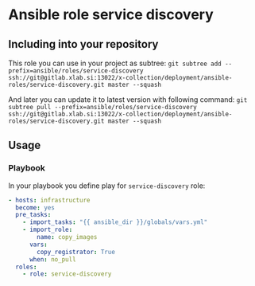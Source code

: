 # Ansible role service discovery

## Including into your repository
This role you can use in your project as subtree:
`git subtree add --prefix=ansible/roles/service-discovery ssh://git@gitlab.xlab.si:13022/x-collection/deployment/ansible-roles/service-discovery.git master --squash`

And later you can update it to latest version with following command:
`git subtree pull --prefix=ansible/roles/service-discovery ssh://git@gitlab.xlab.si:13022/x-collection/deployment/ansible-roles/service-discovery.git master --squash`


## Usage


### Playbook
In your playbook you define play for `service-discovery` role:

```yaml
- hosts: infrastructure
  become: yes
  pre_tasks:
    - import_tasks: "{{ ansible_dir }}/globals/vars.yml"
    - import_role:
        name: copy_images
      vars:
        copy_registrator: True
      when: no_pull
  roles:
    - role: service-discovery
```

